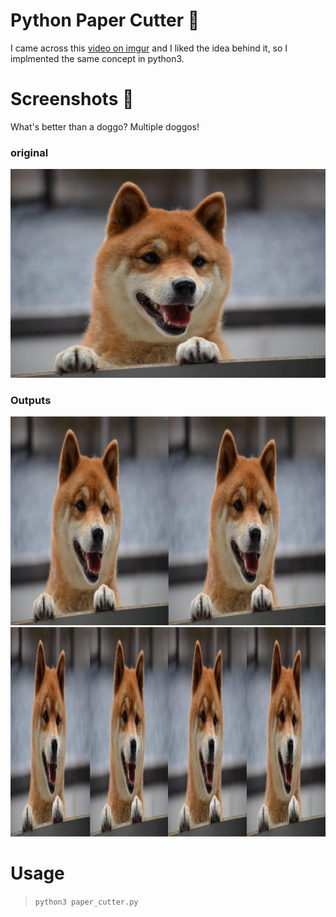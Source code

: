 # Python Paper Cutter 📄

I came across this [video on imgur](https://imgur.com/w59YRy5) and I liked the idea behind it, so I implmented the same concept in python3.

# Screenshots 📸

What's better than a doggo? Multiple doggos!

### original
![doggo](inputs/doggo.jpg "Doggo!")
### Outputs
![two doggos](outputs/doggo_output_0.jpg "Two Doggos!")
![4 doggos](outputs/doggo_output_1.jpg "Fours doggos!")

# Usage
> `python3 paper_cutter.py`
